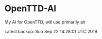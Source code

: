 # OpenTTD-AI
My AI for OpenTTD, will use primarily air

Latest backup: Sun Sep 22 14:28:01 UTC 2019

